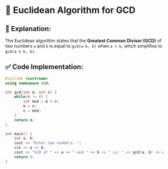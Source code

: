 # 📌 Euclidean Algorithm for GCD

## 📝 Explanation:
The Euclidean algorithm states that the **Greatest Common Divisor (GCD)** of two numbers `a` and `b` is equal to `gcd(a-b, b)` when `a > b`, which simplifies to `gcd(a % b, b)`.

## ✅ Code Implementation:
```cpp
#include <iostream>
using namespace std;

int gcd(int m, int n) {
    while(n != 0) {
        int mod = m % n;
        m = n;
        n = mod;
    }
    return m;
}

int main() {
    int a, b;
    cout << "Enter two numbers: ";
    cin >> a >> b;
    cout << "GCD of " << a << " and " << b << " is: " << gcd(a, b) << endl;
    return 0;
}
